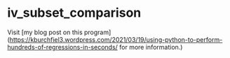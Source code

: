 # iv_subset_comparison

Visit [my blog post on this program](https://kburchfiel3.wordpress.com/2021/03/19/using-python-to-perform-hundreds-of-regressions-in-seconds/ for more information.)
